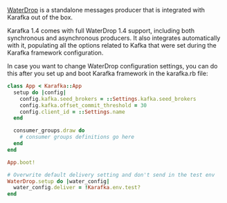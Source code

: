 [WaterDrop](https://github.com/karafka/waterdrop) is a standalone messages producer that is integrated with Karafka out of the box.

Karafka 1.4 comes with full WaterDrop 1.4 support, including both synchronous and asynchronous producers. It also integrates automatically with it, populating all the options related to Kafka that were set during the Karafka framework configuration.

In case you want to change WaterDrop configuration settings, you can do this after you set up and boot Karafka framework in the karafka.rb file:

```ruby
class App < Karafka::App
  setup do |config|
    config.kafka.seed_brokers = ::Settings.kafka.seed_brokers
    config.kafka.offset_commit_threshold = 30
    config.client_id = ::Settings.name
  end

  consumer_groups.draw do
    # consumer groups definitions go here
  end
end

App.boot!

# Overwrite default delivery setting and don't send in the test env
WaterDrop.setup do |water_config|
  water_config.deliver = !Karafka.env.test?
end
```